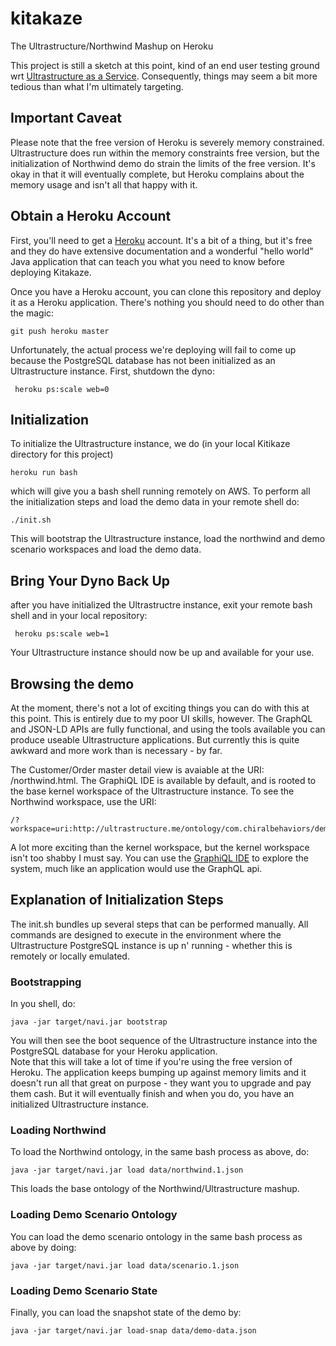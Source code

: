 # kitakaze
The Ultrastructure/Northwind Mashup on Heroku

This project is still a sketch at this point, kind of an end user testing 
ground wrt [Ultrastructure as a Service](https://github.com/ChiralBehaviors/Ultrastructure/wiki).  Consequently, 
things may seem a bit more tedious than what I'm ultimately targeting.

## Important Caveat

Please note that the free version of Heroku is severely memory constrained.  Ultrastructure does run within the memory constraints free version, but
the initialization of Northwind demo do strain the limits of the free version.  It's okay in that it will eventually complete,
 but Heroku complains about the memory usage and isn't all that happy with it.
 
## Obtain a Heroku Account

First, you'll need to get a [Heroku](http://heroku.com) account.  It's a bit of a thing, but it's free and 
they do have extensive documentation and a wonderful "hello world" Java application that can teach you
what you need to know before deploying Kitakaze.

Once you have a Heroku account, you can clone this repository and deploy it as a Heroku application.  There's nothing 
you should need to do other than the magic:

    git push heroku master
    
Unfortunately, the actual process we're deploying will fail to come up because the PostgreSQL database has not been 
initialized as an Ultrastructure instance.  First, shutdown the dyno:

     heroku ps:scale web=0

## Initialization

To initialize the Ultrastructure instance, we do (in your local Kitikaze directory for this project)

    heroku run bash
    
which will give you a bash shell running remotely on AWS.  To perform all the initialization steps and load the demo data in your remote shell do:

    ./init.sh
    
This will bootstrap the Ultrastructure instance, load the northwind and demo scenario workspaces and load the demo data.   
    
## Bring Your Dyno Back Up

after you have initialized the Ultrastructre instance, exit your remote bash shell and in your local repository:

     heroku ps:scale web=1

Your Ultrastructure instance should now be up and available for your use.
    
## Browsing the demo

At the moment, there's not a lot of exciting things you can do with this at this point.  This is entirely due to my
poor UI skills, however.  The GraphQL and JSON-LD APIs are fully functional, and using the tools available you can
produce useable Ultrastructure applications.  But currently this is quite awkward and more work than is necessary - by far.

The Customer/Order master detail view is avaiable at the URI: /northwind.html.  The GraphiQL IDE is available by default, and is 
rooted to the base kernel workspace of the Ultrastructure instance.  To see the Northwind workspace, use the URI:

    /?workspace=uri:http://ultrastructure.me/ontology/com.chiralbehaviors/demo/northwind
    
A lot more exciting than the kernel workspace, but the kernel workspace isn't too shabby I must say.  You can use the [GraphiQL IDE](https://github.com/graphql/graphiql)
to explore the system, much like an application would use the GraphQL api.

## Explanation of Initialization Steps

The init.sh bundles up several steps that can be performed manually.  All commands are designed to execute in the environment where the Ultrastructure 
PostgreSQL instance is up n' running - whether this is remotely or locally emulated.


### Bootstrapping
  In you shell, do:

    java -jar target/navi.jar bootstrap
    
You will then see the boot sequence of the Ultrastructure instance into the PostgreSQL database for your Heroku application.  
Note that this will take a lot of time if you're using the free version of Heroku.  The application keeps bumping up against memory limits and 
it doesn't run all that great on purpose - they want you to upgrade and pay them cash.  But it will eventually finish and when you do, you have an
initialized Ultrastructure instance.  

### Loading Northwind

To load the Northwind ontology, in the same bash process as above, do:

    java -jar target/navi.jar load data/northwind.1.json
    
This loads the base ontology of the Northwind/Ultrastructure mashup.

### Loading Demo Scenario Ontology

You can load the demo scenario ontology in the same bash process as above by doing:

    java -jar target/navi.jar load data/scenario.1.json
    
### Loading Demo Scenario State

Finally, you can load the snapshot state of the demo by:

    java -jar target/navi.jar load-snap data/demo-data.json